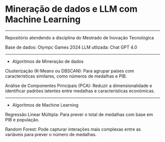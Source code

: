 # Mineração de dados e LLM com Machine Learning
---

Repositório atendendo a disciplina do Mestrado de Inovação Tecnológica

Base de dados: Olympc Games 2024
LLM utlizada: Chat GPT 4.0

----

* Algoritmos de Mineração de dados 


Clusterização (K-Means ou DBSCAN): Para agrupar países com características similares, como números de medalhas e PIB.

Análise de Componentes Principais (PCA): Reduzir a dimensionalidade e identificar padrões latentes entre medalhas e características econômicas.

----

* Algoritmos de Machine Learning 

Regressão Linear Múltipla: Para prever o total de medalhas com base em PIB e população.

Random Forest: Pode capturar interações mais complexas entre as variáveis para prever o número de medalhas.
